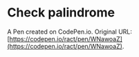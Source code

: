 # Check palindrome

A Pen created on CodePen.io. Original URL: [https://codepen.io/ract/pen/WNawoaZ](https://codepen.io/ract/pen/WNawoaZ).

